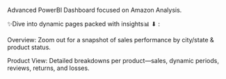 Advanced PowerBI Dashboard focused on Amazon Analysis.

✨Dive into dynamic pages packed with insights📊 ⬇ :

Overview: Zoom out for a snapshot of sales performance by city/state & product status.

Product View: Detailed breakdowns per product—sales, dynamic periods, reviews, returns, and losses.

